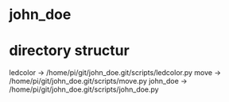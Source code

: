 # john_doe

# directory structur
ledcolor -> /home/pi/git/john_doe.git/scripts/ledcolor.py
move     -> /home/pi/git/john_doe.git/scripts/move.py
john_doe -> /home/pi/git/john_doe.git/scripts/john_doe.py

